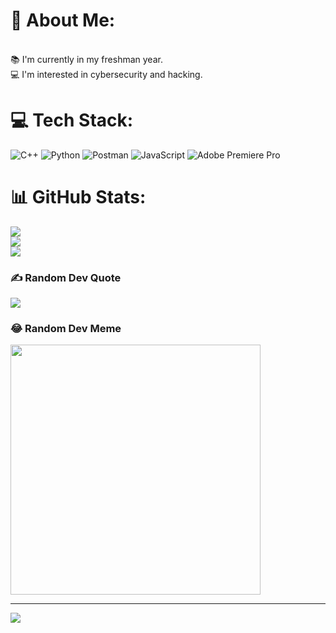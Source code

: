 # 💫 About Me:
<br>📚 I'm currently in my freshman year.<br>💻 I'm interested in cybersecurity and hacking.<br>


# 💻 Tech Stack:
![C++](https://img.shields.io/badge/c++-%2300599C.svg?style=flat&logo=c%2B%2B&logoColor=white) ![Python](https://img.shields.io/badge/python-3670A0?style=flat&logo=python&logoColor=ffdd54) ![Postman](https://img.shields.io/badge/Postman-FF6C37?style=flat&logo=postman&logoColor=white) ![JavaScript](https://img.shields.io/badge/javascript-%23323330.svg?style=flat&logo=javascript&logoColor=%23F7DF1E) ![Adobe Premiere Pro](https://img.shields.io/badge/Adobe%20Premiere%20Pro-9999FF.svg?style=flat&logo=Adobe%20Premiere%20Pro&logoColor=white)
# 📊 GitHub Stats:
![](https://github-readme-stats.vercel.app/api?username=iluvmOne-Y&theme=radical&hide_border=false&include_all_commits=false&count_private=false)<br/>
![](https://github-readme-streak-stats.herokuapp.com/?user=iluvmOne-Y&theme=radical&hide_border=false)<br/>
![](https://github-readme-stats.vercel.app/api/top-langs/?username=iluvmOne-Y&theme=radical&hide_border=false&include_all_commits=false&count_private=false&layout=compact)

### ✍️ Random Dev Quote
![](https://quotes-github-readme.vercel.app/api?type=horizontal&theme=radical)

### 😂 Random Dev Meme
<img src='https://randommeme-five.vercel.app/' style="height: 400px;"/>

---
[![](https://visitcount.itsvg.in/api?id=iluvmOne-Y&icon=2&color=3)](https://visitcount.itsvg.in)

<!-- Proudly created with GPRM ( https://gprm.itsvg.in ) -->
